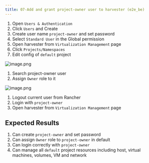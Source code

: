 ```yaml
---
title: 07-Add and grant project-owner user to harvester (e2e_be)
---
```

1. Open `Users & Authentication` 
1. Click `Users` and Create
1. Create user name `project-owner` and set password
1. Select `Standard User` in the Global permission
1. Open harvester from `Virtualization Management` page
1. Click `Projects/Namespaces`
1. Edit config of `default` project

![image.png](https://images.zenhubusercontent.com/61519853321ea20d65443929/25221ce8-909a-4532-85d0-5a1912528f37)

1. Search project-owner user
1. Assign `Owner` role to it

![image.png](https://images.zenhubusercontent.com/61519853321ea20d65443929/f3bb7b2d-f687-4cc0-bb98-f286f45ea17b)

1. Logout current user from Rancher 
1. Login with `project-owner`
1. Open harvester from `Virtualization Management` page

## Expected Results
1. Can create `project-owner` and set password
1. Can assign `Owner` role to `project-owner` in default
1. Can login correctly with `project-owner`
1. Can manage all `default` project resources including host, virtual machines, volumes, VM and network 
